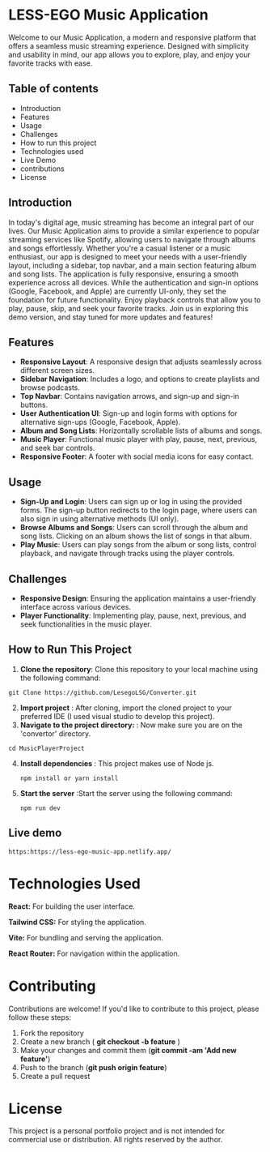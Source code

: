 # LESS-EGO Music Application
Welcome to our Music Application, a modern and responsive platform that offers a seamless music streaming experience. Designed with simplicity and usability in mind, our app allows you to explore, play, and enjoy your favorite tracks with ease.


## Table of contents
* Introduction
* Features
* Usage
* Challenges
* How to run this project
* Technologies used
* Live Demo
* contributions
* License

## Introduction

In today's digital age, music streaming has become an integral part of our lives. Our Music Application aims to provide a similar experience to popular streaming services like Spotify, allowing users to navigate through albums and songs effortlessly. Whether you're a casual listener or a music enthusiast, our app is designed to meet your needs with a user-friendly layout, including a sidebar, top navbar, and a main section featuring album and song lists. The application is fully responsive, ensuring a smooth experience across all devices. While the authentication and sign-in options (Google, Facebook, and Apple) are currently UI-only, they set the foundation for future functionality. Enjoy playback controls that allow you to play, pause, skip, and seek your favorite tracks. Join us in exploring this demo version, and stay tuned for more updates and features!

## Features

- **Responsive Layout**: A responsive design that adjusts seamlessly across different screen sizes.
- **Sidebar Navigation**: Includes a logo, and options to create playlists and browse podcasts.
- **Top Navbar**: Contains navigation arrows, and sign-up and sign-in buttons.
- **User Authentication UI**: Sign-up and login forms with options for alternative sign-ups (Google, Facebook, Apple).
- **Album and Song Lists**: Horizontally scrollable lists of albums and songs.
- **Music Player**: Functional music player with play, pause, next, previous, and seek bar controls.
- **Responsive Footer**: A footer with social media icons for easy contact.

## Usage

- **Sign-Up and Login**: Users can sign up or log in using the provided forms. The sign-up button redirects to the login page, where users can also sign in using alternative methods (UI only).
- **Browse Albums and Songs**: Users can scroll through the album and song lists. Clicking on an album shows the list of songs in that album.
- **Play Music**: Users can play songs from the album or song lists, control playback, and navigate through tracks using the player controls.

## Challenges

- **Responsive Design**: Ensuring the application maintains a user-friendly interface across various devices.
- **Player Functionality**: Implementing play, pause, next, previous, and seek functionalities in the music player.

## How to Run This Project

1. **Clone the repository**: Clone this repository to your local machine using the following command:
```
git Clone https://github.com/LesegoLSG/Converter.git
```
2. **Import project** : After cloning, import the cloned project to your preferred IDE (I used visual studio to develop this project).
3. **Navigate to the project directory:** : Now make sure you are on the 'convertor' directory.
````
cd MusicPlayerProject
````
4. **Install dependencies** : This project makes use of Node js.
   ````
   npm install or yarn install
   ````
5. **Start the server** :Start the server using the following command:
   ```
   npm run dev
   ```

## Live demo
   ```
   https:https://less-ego-music-app.netlify.app/
   ```


# Technologies Used
**React:** For building the user interface.

**Tailwind CSS:** For styling the application.

**Vite:** For bundling and serving the application.

**React Router:** For navigation within the application.

# Contributing
Contributions are welcome! If you'd like to contribute to this project, please follow these steps:

1. Fork the repository
2. Create a new branch ( **git checkout -b feature** )
3. Make your changes and commit them (**git commit -am 'Add new feature'**)
4. Push to the branch (**git push origin feature**)
5. Create a pull request

# License
This project is a personal portfolio project and is not intended for commercial use or distribution. All rights reserved by the author.
